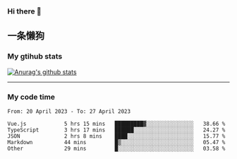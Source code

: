 ### Hi there 👋

## 一条懒狗
<!--
**kiss-me-quickly/kiss-me-quickly** is a ✨ _special_ ✨ repository because its `README.md` (this file) appears on your GitHub profile.

Here are some ideas to get you started:

- 🔭 I’m currently working on ...
- 🌱 I’m currently learning ...
- 👯 I’m looking to collaborate on ...
- 🤔 I’m looking for help with ...
- 💬 Ask me about ...
- 📫 How to reach me: ...
- 😄 Pronouns: ...
- ⚡ Fun fact: ...
-->


### My gtihub stats

[![Anurag's github stats](https://github-readme-stats.vercel.app/api?username=kiss-me-quickly)](https://github.com/anuraghazra/github-readme-stats)

***

### My code time

<!--START_SECTION:waka-->

```text
From: 20 April 2023 - To: 27 April 2023

Vue.js            5 hrs 15 mins   █████████▓░░░░░░░░░░░░░░░   38.66 %
TypeScript        3 hrs 17 mins   ██████░░░░░░░░░░░░░░░░░░░   24.27 %
JSON              2 hrs 8 mins    ████░░░░░░░░░░░░░░░░░░░░░   15.77 %
Markdown          44 mins         █▒░░░░░░░░░░░░░░░░░░░░░░░   05.47 %
Other             29 mins         █░░░░░░░░░░░░░░░░░░░░░░░░   03.58 %
```

<!--END_SECTION:waka-->
